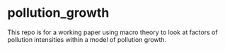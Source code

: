 # pollution_growth

This repo is for a working paper using macro theory to look at factors of pollution intensities within a model of pollution growth.
